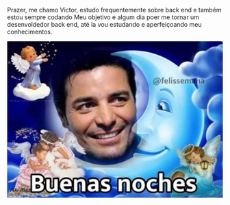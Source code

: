Prazer, me chamo Victor, estudo frequentemente sobre back end e também estou sempre codando
Meu objetivo e algum dia poer me tornar um desenvoldedor back end, até la vou estudando e aperfeiçoando meu conhecimentos.


![name-of-you-image](./uploads/nigth/3.jpg)